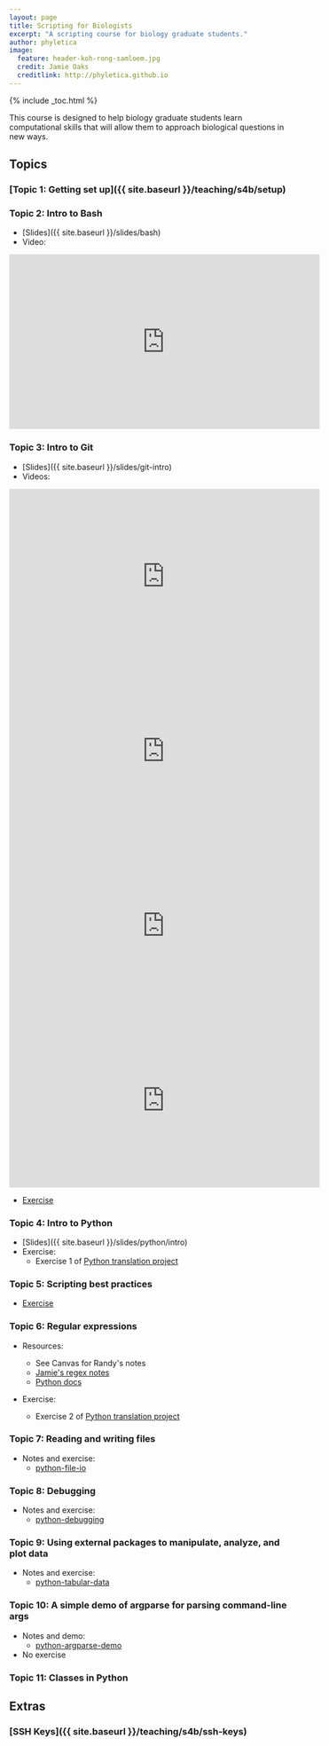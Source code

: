 ```yaml
---
layout: page
title: Scripting for Biologists
excerpt: "A scripting course for biology graduate students."
author: phyletica
image:
  feature: header-koh-rong-samloem.jpg
  credit: Jamie Oaks
  creditlink: http://phyletica.github.io
---
```


{% include _toc.html %}

This course is designed to help biology graduate students learn computational
skills that will allow them to approach biological questions in new ways.

## Topics

### [Topic 1: Getting set up]({{ site.baseurl }}/teaching/s4b/setup)

### Topic 2: Intro to Bash

-   [Slides]({{ site.baseurl }}/slides/bash)
-   Video:

<iframe width="560" height="315" src="https://www.youtube.com/embed/38Ur1RWNq0U" frameborder="0" allow="accelerometer; autoplay; clipboard-write; encrypted-media; gyroscope; picture-in-picture" allowfullscreen></iframe>

### Topic 3: Intro to Git

-   [Slides]({{ site.baseurl }}/slides/git-intro)
-   Videos:

<iframe width="560" height="315" src="https://www.youtube.com/embed/evZj6XbeQ-s" frameborder="0" allow="accelerometer; autoplay; clipboard-write; encrypted-media; gyroscope; picture-in-picture" allowfullscreen></iframe>

<iframe width="560" height="315" src="https://www.youtube.com/embed/_R3q2rv5wxs" frameborder="0" allow="accelerometer; autoplay; clipboard-write; encrypted-media; gyroscope; picture-in-picture" allowfullscreen></iframe>

<iframe width="560" height="315" src="https://www.youtube.com/embed/o1Q1r2gmCPw" frameborder="0" allow="accelerometer; autoplay; clipboard-write; encrypted-media; gyroscope; picture-in-picture" allowfullscreen></iframe>

<iframe width="560" height="315" src="https://www.youtube.com/embed/SN0--hLR6qM" frameborder="0" allow="accelerometer; autoplay; clipboard-write; encrypted-media; gyroscope; picture-in-picture" allowfullscreen></iframe>

-   [Exercise](https://github.com/joaks1/au-bootcamp-git-intro)

### Topic 4: Intro to Python

-   [Slides]({{ site.baseurl }}/slides/python/intro)
-   Exercise:
    -   Exercise 1 of [Python translation project](https://github.com/joaks1/python-translation-project)

### Topic 5: Scripting best practices

-   [Exercise](https://github.com/joaks1/python-script-best-practice)


### Topic 6: Regular expressions

-   Resources:
    -   See Canvas for Randy's notes
    -   [Jamie's regex notes](https://github.com/joaks1/python-regex-notes)
    -   [Python docs](https://docs.python.org/3/howto/regex.html)

-   Exercise:
    -   Exercise 2 of [Python translation project](https://github.com/joaks1/python-translation-project)

### Topic 7: Reading and writing files

-   Notes and exercise:
    -   [python-file-io](https://github.com/joaks1/python-file-io)

### Topic 8: Debugging

-   Notes and exercise:
    -   [python-debugging](https://github.com/joaks1/python-debugging)

### Topic 9: Using external packages to manipulate, analyze, and plot data

-   Notes and exercise:
    -   [python-tabular-data](https://github.com/joaks1/python-tabular-data)

### Topic 10: A simple demo of argparse for parsing command-line args

-   Notes and demo:
    -   [python-argparse-demo](https://github.com/joaks1/python-argparse-demo)
-   No exercise

### Topic 11: Classes in Python


## Extras

### [SSH Keys]({{ site.baseurl }}/teaching/s4b/ssh-keys)

<!-- ## References -->

<!-- {% bibliography --cited %} -->
